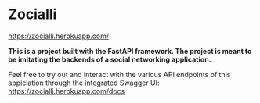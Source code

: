 # Zocialli

https://zocialli.herokuapp.com/

**This is a project built with the FastAPI framework. The project is meant to be imitating the backends of a social networking application.**

Feel free to try out and interact with the various API endpoints of this appiclation through the integrated Swagger UI: https://zocialli.herokuapp.com/docs 

